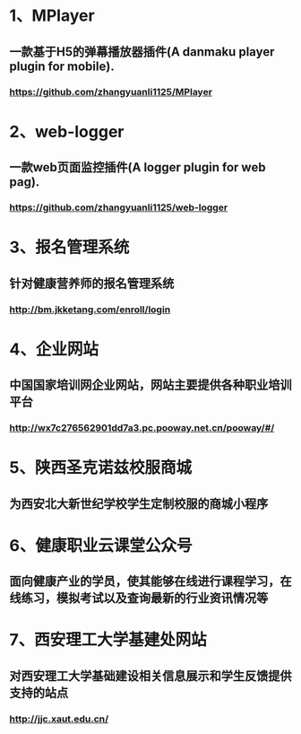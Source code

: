 # 1、MPlayer
## 一款基于H5的弹幕播放器插件(A danmaku player plugin for mobile).
### https://github.com/zhangyuanli1125/MPlayer
# 2、web-logger
## 一款web页面监控插件(A logger plugin for web pag).
### https://github.com/zhangyuanli1125/web-logger
# 3、报名管理系统
## 针对健康营养师的报名管理系统
### http://bm.jkketang.com/enroll/login
# 4、企业网站
## 中国国家培训网企业网站，网站主要提供各种职业培训平台
### http://wx7c276562901dd7a3.pc.pooway.net.cn/pooway/#/
# 5、陕西圣克诺兹校服商城
## 为西安北大新世纪学校学生定制校服的商城小程序

# 6、健康职业云课堂公众号
## 面向健康产业的学员，使其能够在线进行课程学习，在线练习，模拟考试以及查询最新的行业资讯情况等

# 7、西安理工大学基建处网站
## 对西安理工大学基础建设相关信息展示和学生反馈提供支持的站点
### http://jjc.xaut.edu.cn/
